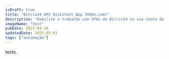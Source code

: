 ```yaml
---
isDraft: true
title: "Bitrix24 API Assistant App (Make.com)"
description: "Habilite o trabalho com SPAs do Bitrix24 na sua conta do Make.com e automatize seu CRM."
imageName: "test"
pubDate: 2025-04-24
updatedDate: 2025-05-01
tags: ["automação"]
---
```


texto.